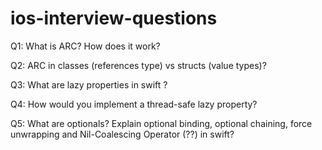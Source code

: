 # ios-interview-questions

Q1: What is ARC? How does it work?

Q2: ARC in classes (references type) vs structs (value types)?

Q3: What are lazy properties in swift ?

Q4: How would you implement a thread-safe lazy property?

Q5: What are optionals? Explain optional binding, optional chaining, force unwrapping and Nil-Coalescing Operator (??) in swift?

